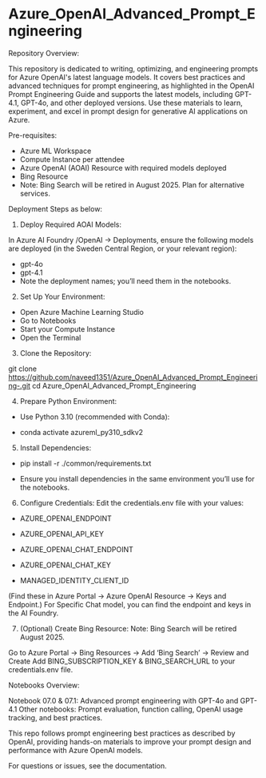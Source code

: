 # Azure_OpenAI_Advanced_Prompt_Engineering
 

Repository Overview:
 
This repository is dedicated to writing, optimizing, and engineering prompts for Azure OpenAI's latest language models. It covers best practices and advanced techniques for prompt engineering, as highlighted in the OpenAI Prompt Engineering Guide and supports the latest models, including GPT-4.1, GPT-4o, and other deployed versions. Use these materials to learn, experiment, and excel in prompt design for generative AI applications on Azure.
 

Pre-requisites:
 

- Azure ML Workspace
- Compute Instance per attendee
- Azure OpenAI (AOAI) Resource with required models deployed
- Bing Resource
- Note: Bing Search will be retired in August 2025. Plan for alternative services.
 

Deployment Steps as below:
 

1. Deploy Required AOAI Models:
 

In Azure AI Foundry /OpenAI → Deployments, ensure the following models are deployed (in the Sweden Central Region, or your relevant region):
- gpt-4o 
- gpt-4.1
- Note the deployment names; you’ll need them in the notebooks.
 

2. Set Up Your Environment:
 

- Open Azure Machine Learning Studio
- Go to Notebooks
- Start your Compute Instance
- Open the Terminal
 

3. Clone the Repository:
 
git clone https://github.com/naveed1351/Azure_OpenAI_Advanced_Prompt_Engineering-.git
cd Azure_OpenAI_Advanced_Prompt_Engineering  
 

4. Prepare Python Environment:
 
- Use Python 3.10 (recommended with Conda):

- conda activate azureml_py310_sdkv2  


5. Install Dependencies:
 

- pip install -r ./common/requirements.txt  
 
- Ensure you install dependencies in the same environment you’ll use for the notebooks.
 

6. Configure Credentials: Edit the credentials.env file with your values:

- AZURE_OPENAI_ENDPOINT
- AZURE_OPENAI_API_KEY

- AZURE_OPENAI_CHAT_ENDPOINT
- AZURE_OPENAI_CHAT_KEY

- MANAGED_IDENTITY_CLIENT_ID

(Find these in Azure Portal → Azure OpenAI Resource → Keys and Endpoint.) For Specific Chat model, you can find the endpoint and keys in the AI Foundry.
 

7. (Optional) Create Bing Resource: Note: Bing Search will be retired August 2025.


Go to Azure Portal → Bing Resources → Add ‘Bing Search’ → Review and Create
Add BING_SUBSCRIPTION_KEY & BING_SEARCH_URL to your credentials.env file.
 

Notebooks Overview:
 

Notebook 07.0 & 07.1: Advanced prompt engineering with GPT-4o and GPT-4.1
Other notebooks: Prompt evaluation, function calling, OpenAI usage tracking, and best practices.


This repo follows prompt engineering best practices as described by OpenAI, providing hands-on materials to improve your prompt design and performance with Azure OpenAI models.

 
For questions or issues, see the documentation.